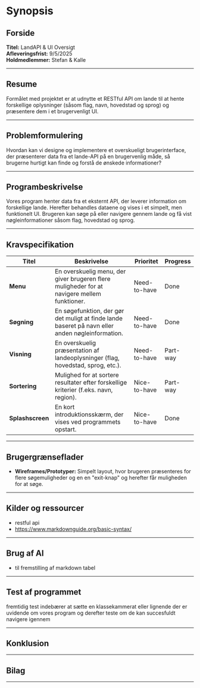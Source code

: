 # Synopsis

## Forside

**Titel:** LandAPI & UI Oversigt  
**Afleveringsfrist:** 9/5/2025  
**Holdmedlemmer:** Stefan & Kalle  

---

## Resume

Formålet med projektet er at udnytte et RESTful API om lande til at hente forskellige oplysninger (såsom flag, navn, hovedstad og sprog) og præsentere dem i et brugervenligt UI. 

---

## Problemformulering

Hvordan kan vi designe og implementere et overskueligt brugerinterface, der præsenterer data fra et lande-API på en brugervenlig måde, så brugerne hurtigt kan finde og forstå de ønskede informationer?

---

## Programbeskrivelse

Vores program henter data fra et eksternt API, der leverer information om forskellige lande. Herefter behandles dataene og vises i et simpelt, men funktionelt UI. Brugeren kan søge på eller navigere gennem lande og få vist nøgleinformationer såsom flag, hovedstad og sprog.

---

## Kravspecifikation

| Titel          | Beskrivelse                                                                                  | Prioritet      | Progress |
| -------------- | -------------------------------------------------------------------------------------------- | -------------- | -------- |
| **Menu**       | En overskuelig menu, der giver brugeren flere muligheder for at navigere mellem funktioner.  | Need-to-have   | Done   |
| **Søgning**    | En søgefunktion, der gør det muligt at finde lande baseret på navn eller anden nøgleinformation. | Need-to-have   | Done   |
| **Visning**    | En overskuelig præsentation af landeoplysninger (flag, hovedstad, sprog, etc.).             | Need-to-have   | Part-way   |
| **Sortering**  | Mulighed for at sortere resultater efter forskellige kriterier (f.eks. navn, region).        | Nice-to-have   | Part-way   |
| **Splashscreen** | En kort introduktionsskærm, der vises ved programmets opstart.                               | Nice-to-have   | Done   |

---

## Brugergrænseflader

- **Wireframes/Prototyper:** Simpelt layout, hvor brugeren præsenteres for flere søgemuligheder og en en "exit-knap" og herefter får muligheden for at søge.

---

## Kilder og ressourcer

- restful api
- https://www.markdownguide.org/basic-syntax/

---

## Brug af AI

- til fremstilling af markdown tabel

---

## Test af programmet

fremtidig test indebærer at sætte en klassekammerat eller lignende der er uvidende om vores program og derefter teste om de kan succesfuldt navigere igennem

---

## Konklusion

---

## Bilag

---